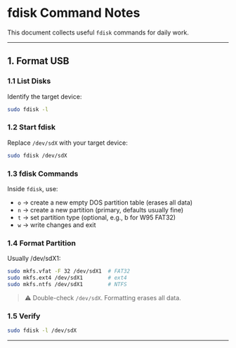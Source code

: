 # fdisk Command Notes

This document collects useful `fdisk` commands for daily work.

---

## 1. Format USB

### 1.1 List Disks

Identify the target device:

```bash
sudo fdisk -l
```

### 1.2 Start fdisk

Replace `/dev/sdX` with your target device:

```bash
sudo fdisk /dev/sdX
```

### 1.3 fdisk Commands

Inside `fdisk`, use:

- `o` → create a new empty DOS partition table (erases all data)
- `n` → create a new partition (primary, defaults usually fine)
- `t` → set partition type (optional, e.g., b for W95 FAT32)
- `w` → write changes and exit

### 1.4 Format Partition

Usually /dev/sdX1:

```bash
sudo mkfs.vfat -F 32 /dev/sdX1  # FAT32
sudo mkfs.ext4 /dev/sdX1        # ext4
sudo mkfs.ntfs /dev/sdX1        # NTFS
```

> ⚠️ Double-check `/dev/sdX`. Formatting erases all data.

### 1.5 Verify

```bash
sudo fdisk -l /dev/sdX
```

---
